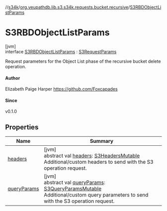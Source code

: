 //[s34k](../../../index.md)/[org.veupathdb.lib.s3.s34k.requests.bucket.recursive](../index.md)/[S3RBDObjectListParams](index.md)

# S3RBDObjectListParams

[jvm]\
interface [S3RBDObjectListParams](index.md) : [S3RequestParams](../../org.veupathdb.lib.s3.s34k.requests/-s3-request-params/index.md)

Request parameters for the Object List phase of the recursive bucket delete operation.

#### Author

Elizabeth Paige Harper https://github.com/Foxcapades

#### Since

v0.1.0

## Properties

| Name | Summary |
|---|---|
| [headers](../../org.veupathdb.lib.s3.s34k.requests/-s3-request-params/headers.md) | [jvm]<br>abstract val [headers](../../org.veupathdb.lib.s3.s34k.requests/-s3-request-params/headers.md): [S3HeadersMutable](../../org.veupathdb.lib.s3.s34k.fields.headers/-s3-headers-mutable/index.md)<br>Additional/custom headers to send with the S3 operation request. |
| [queryParams](../../org.veupathdb.lib.s3.s34k.requests/-s3-request-params/query-params.md) | [jvm]<br>abstract val [queryParams](../../org.veupathdb.lib.s3.s34k.requests/-s3-request-params/query-params.md): [S3QueryParamsMutable](../../org.veupathdb.lib.s3.s34k.fields.query_params/-s3-query-params-mutable/index.md)<br>Additional/custom query parameters to send with the S3 operation request. |
